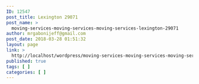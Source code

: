 ```yaml
---
ID: 12547
post_title: Lexington 29071
post_name: >
  moving-services-moving-services-moving-services-lexington-29071
author: mrgabonijeff@gmail.com
post_date: 2018-03-28 01:51:32
layout: page
link: >
  http://localhost/wordpress/moving-services-moving-services-moving-services-lexington-29071/
published: true
tags: [ ]
categories: [ ]
---
```

